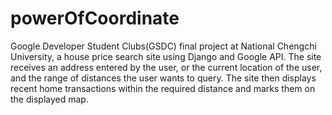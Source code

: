 # powerOfCoordinate
Google Developer Student Clubs(GSDC) final project at National Chengchi University, a house price search site using Django and Google API. The site receives an address entered by the user, or the current location of the user, and the range of distances the user wants to query. The site then displays recent home transactions within the required distance and marks them on the displayed map.
